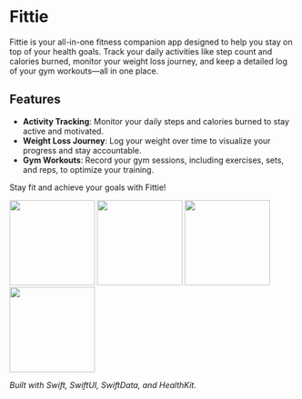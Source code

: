 # Fittie

Fittie is your all-in-one fitness companion app designed to help you stay on top of your health goals. Track your daily activities like step count and calories burned, monitor your weight loss journey, and keep a detailed log of your gym workouts—all in one place.

## Features

- **Activity Tracking**: Monitor your daily steps and calories burned to stay active and motivated.
- **Weight Loss Journey**: Log your weight over time to visualize your progress and stay accountable.
- **Gym Workouts**: Record your gym sessions, including exercises, sets, and reps, to optimize your training.

Stay fit and achieve your goals with Fittie!

<p float="left">
  <img src="https://github.com/user-attachments/assets/1ee97ee2-3c94-4a8c-b34a-a2c9b1808878" width="150" />
  <img src="https://github.com/user-attachments/assets/eca14d67-f26a-4d8d-ab89-a519b6fb40e7" width="150" />
  <img src="https://github.com/user-attachments/assets/59eded62-d06b-43e4-82eb-90277ee4a590" width="150" />
 <img src="https://github.com/user-attachments/assets/09ba25a7-d7e3-45c6-8655-80e0c27643eb" width="150" />
</p>

*Built with Swift, SwiftUI, SwiftData, and HealthKit.*
